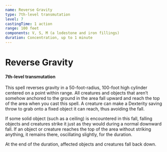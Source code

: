 ```yaml
---
name: Reverse Gravity
type: 7th-level transmutation
level: 7
castingTime: 1 action
range: 100 feet
components: V, S, M (a lodestone and iron fillings)
duration: Concentration, up to 1 minute
---
```


# Reverse Gravity

#### 7th-level transmutation

This spell reverses gravity in a 50-foot-radius, 100-foot high cylinder centered on a point within range. All creatures and objects that aren’t somehow anchored to the ground in the area fall upward and reach the top of the area when you cast this spell. A creature can make a Dexterity saving throw to grab onto a fixed object it can reach, thus avoiding the fall.

If some solid object (such as a ceiling) is encountered in this fall, falling objects and creatures strike it just as they would during a normal downward fall. If an object or creature reaches the top of the area without striking anything, it remains there, oscillating slightly, for the duration.

At the end of the duration, affected objects and creatures fall back down.

